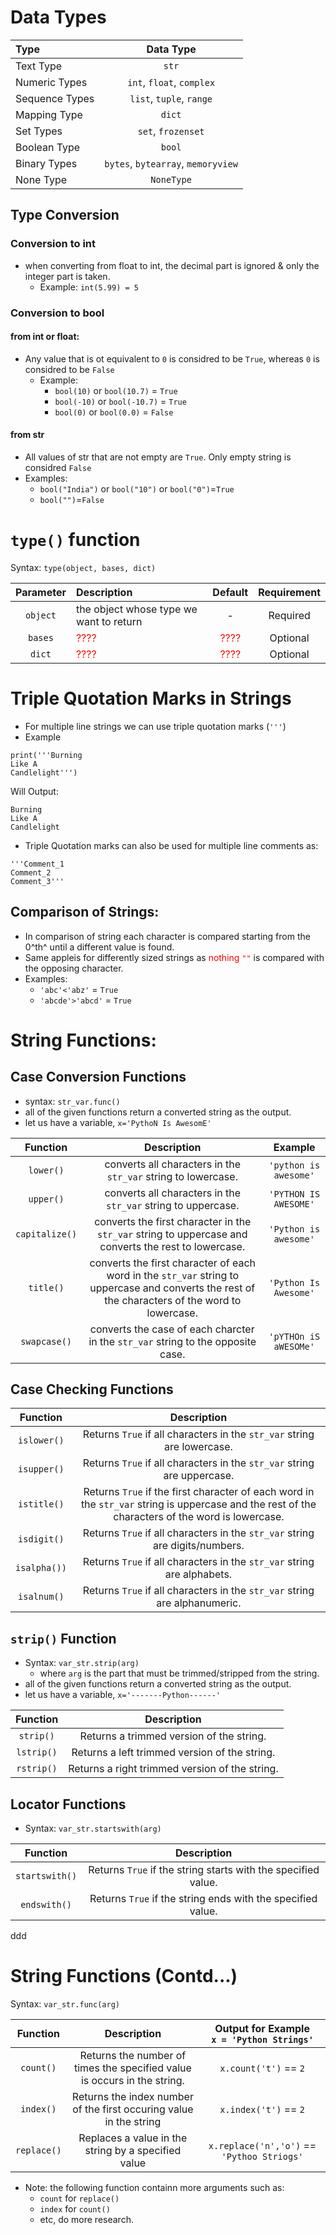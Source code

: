 # Data Types
|Type|Data Type|
|:----|:-----:|
|Text Type|`str`|
|Numeric Types|`int`, `float`, `complex`|
|Sequence Types|`list`, `tuple`, `range`|
|Mapping Type|`dict`|
|Set Types|`set`, `frozenset`|
|Boolean Type|`bool`|
|Binary Types|`bytes`, `bytearray`, `memoryview`|
|None Type|`NoneType`|
## Type Conversion
### Conversion to int
- when converting from float to int, the decimal part is ignored & only the integer part is taken.
	- Example: `int(5.99) = 5`
### Conversion to bool
#### from int or float:
- Any value that is ot equivalent to `0` is considred to be `True`, whereas `0` is considred to be `False`
	- Example:
		- `bool(10)` or `bool(10.7)` = `True`
		- `bool(-10)` or `bool(-10.7)` = `True`
		- `bool(0)` or `bool(0.0)` = `False`
#### from str
- All values of str that are not empty are `True`.  Only empty string is considred  `False`
- Examples:
	- `bool("India")` or `bool("10")` or `bool("0")`=`True`
	- `bool("")`=`False`
# `type()` function
Syntax:
`type(object, bases, dict)`

|Parameter|Description|Default|Requirement|
|:----:|:----|:----:|:------:|
|`object`|the object whose type we want to return|-|Required|
|`bases`| <font color=red> ????</font>| <font color=red> ????</font>|Optional|
|`dict`| <font color=red> ????</font>| <font color=red> ????</font>|Optional|

# Triple Quotation Marks in Strings
- For multiple line strings we can use triple quotation marks (`'''`)
- Example
```
print('''Burning
Like A
Candlelight''')
```
Will Output:
```text
Burning
Like A
Candlelight
```
- Triple Quotation marks can also be used for multiple line comments as:
```
'''Comment_1
Comment_2
Comment_3'''
```


## Comparison of Strings:
- In comparison of string each character is compared starting from the 0^th^ until a different value is found.
- Same appleis for differently sized strings as <font color=red>nothing `""`</font> is compared with the opposing character.
- Examples:
	- `'abc'<'abz'` = `True`
	- `'abcde'>'abcd'` = `True`

# String Functions:
## Case Conversion Functions
- syntax: `str_var.func()`
- all of the given functions return a converted string as the output.
- let us have a variable, `x='PythoN Is AwesomE'`

|Function|Description|Example|
|:-----:|:----------:|:----:|
|`lower()`|converts all characters in the `str_var` string to lowercase.|`'python is awesome'`|
|`upper()`|converts all characters in the `str_var` string to uppercase.|`'PYTHON IS AWESOME'`|
|`capitalize()`|converts the first character in the `str_var` string to uppercase and converts the rest to lowercase.|``'Python is awesome'``|	
|`title()`|converts the first character of each word in the `str_var` string to uppercase and converts the rest of the characters of the word to lowercase.|``'Python Is Awesome'``|
|`swapcase()`|converts the case of each charcter in the `str_var` string to the opposite case.|`'pYTHOn iS aWESOMe'`|

## Case Checking Functions
|Function|Description|
|:-----:|:----------:|
|`islower()`|Returns `True` if all characters in the `str_var` string are lowercase.|
|`isupper()`|Returns `True` if all characters in the `str_var` string are uppercase.|
|`istitle()`|Returns `True` if the first character of each word in the `str_var` string is uppercase and the rest of the characters of the word is lowercase.|
|`isdigit()`|Returns `True` if all characters in the `str_var` string are digits/numbers.|
|`isalpha())`|Returns `True` if all characters in the `str_var` string are alphabets.|
|`isalnum()`|Returns `True` if all characters in the `str_var` string are alphanumeric.|


## `strip()`  Function
- Syntax: `var_str.strip(arg)`
	- where `arg` is the part that must be trimmed/stripped from the string.
- all of the given functions return a converted string as the output.
- let us have a variable, `x='-------Python------'`

|Function|Description|
|:-----:|:----------:|
|`strip()`|Returns a trimmed version of the string.|
|`lstrip()`|Returns a left trimmed version of the string.|
|`rstrip()`|Returns a right trimmed version of the string.|

## Locator Functions
- Syntax: `var_str.startswith(arg)`

|Function|Description|
|:-----:|:----------:|
|`startswith()`|Returns `True` if the string starts with the specified value.|
|`endswith()`|Returns `True` if the string ends with the specified value.|
ddd
# String Functions (Contd...)
Syntax: `var_str.func(arg)`

|Function|Description|Output for Example<br>`x = 'Python Strings'`|
|:------:|:---------:|:------:|
|`count()`|Returns the number of times the specified value is occurs in the string.|`x.count('t')` == `2`|
|`index()`|Returns the index number of the first occuring value in the string|`x.index('t')` == `2`
|`replace()`|Replaces a value in the string by a specified value|`x.replace('n','o')` == `'Pythoo Striogs'`

- Note: the following function containn more arguments such as:
  - `count` for `replace()`
  - `index` for `count()`
  - etc, do more research.